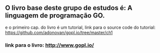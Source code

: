 ##  O livro base deste grupo de estudos é: A linguagem de programação GO.
 e o primeiro cap. do livro é um tutorial,
 link para o source code do tutorial: https://github.com/adonovan/gopl.io/tree/master/ch1

### link para o livro: http://www.gopl.io/
